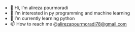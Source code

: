 - 👋 Hi, I’m alireza pourmoradi
- 👀 I’m interested in py programming and machine learning
- 🌱 I’m currently learning python
- 📫 How to reach me @alirezapourmoradi78@gmail.com 

<!---
alirezapourmoradi78/alirezapourmoradi78 is a ✨ special ✨ repository because its `README.md` (this file) appears on your GitHub profile.
You can click the Preview link to take a look at your changes.
--->
